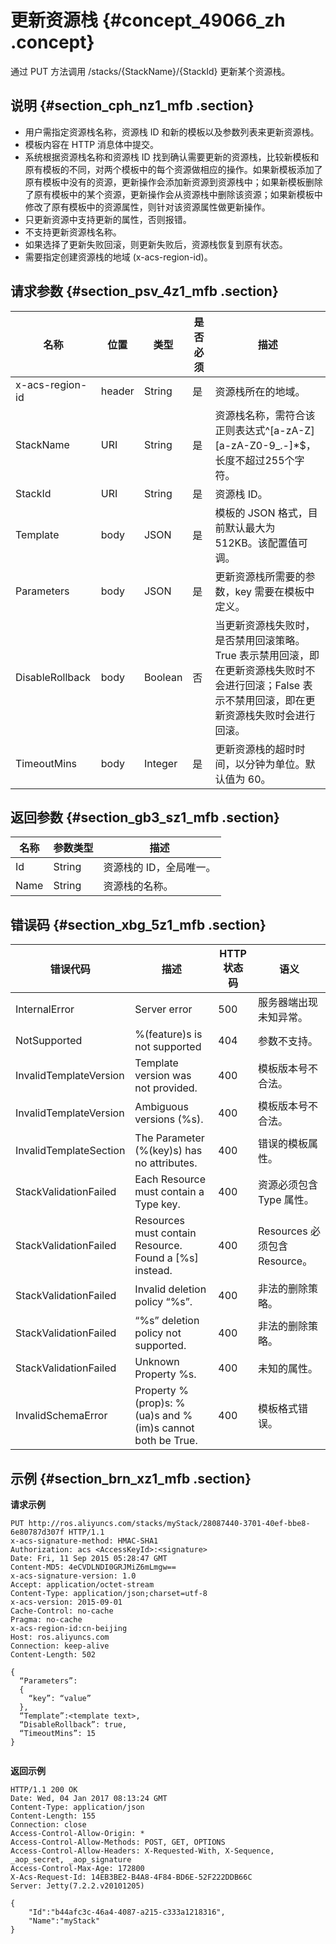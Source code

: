 # 更新资源栈 {#concept_49066_zh .concept}

通过 PUT 方法调用 /stacks/\{StackName\}/\{StackId\} 更新某个资源栈。

## 说明 {#section_cph_nz1_mfb .section}

-   用户需指定资源栈名称，资源栈 ID 和新的模板以及参数列表来更新资源栈。
-   模板内容在 HTTP 消息体中提交。
-   系统根据资源栈名称和资源栈 ID 找到确认需要更新的资源栈，比较新模板和原有模板的不同，对两个模板中的每个资源做相应的操作。如果新模板添加了原有模板中没有的资源，更新操作会添加新资源到资源栈中；如果新模板删除了原有模板中的某个资源，更新操作会从资源栈中删除该资源；如果新模板中修改了原有模板中的资源属性，则针对该资源属性做更新操作。
-   只更新资源中支持更新的属性，否则报错。
-   不支持更新资源栈名称。
-   如果选择了更新失败回滚，则更新失败后，资源栈恢复到原有状态。
-   需要指定创建资源栈的地域 \(x-acs-region-id\)。

## 请求参数 {#section_psv_4z1_mfb .section}

|名称|位置|类型|是否必须|描述|
|--|--|--|----|--|
|x-acs-region-id|header|String|是|资源栈所在的地域。|
|StackName|URI|String|是|资源栈名称，需符合该正则表达式^\[a-zA-Z\]\[a-zA-Z0-9\_.-\]\*$，长度不超过255个字符。|
|StackId|URI|String|是|资源栈 ID。|
|Template|body|JSON|是|模板的 JSON 格式，目前默认最大为 512KB。该配置值可调。|
|Parameters|body|JSON|是|更新资源栈所需要的参数，key 需要在模板中定义。|
|DisableRollback|body|Boolean|否|当更新资源栈失败时，是否禁用回滚策略。True 表示禁用回滚，即在更新资源栈失败时不会进行回滚；False 表示不禁用回滚，即在更新资源栈失败时会进行回滚。|
|TimeoutMins|body|Integer|是|更新资源栈的超时时间，以分钟为单位。默认值为 60。|

## 返回参数 {#section_gb3_sz1_mfb .section}

|名称|参数类型|描述|
|--|----|--|
|Id|String|资源栈的 ID，全局唯一。|
|Name|String|资源栈的名称。|

## 错误码 {#section_xbg_5z1_mfb .section}

|错误代码|描述|HTTP状态码|语义|
|----|--|-------|--|
|InternalError|Server error|500|服务器端出现未知异常。|
|NotSupported|%\(feature\)s is not supported|404|参数不支持。|
|InvalidTemplateVersion|Template version was not provided.|400|模板版本号不合法。|
|InvalidTemplateVersion|Ambiguous versions \(%s\).|400|模板版本号不合法。|
|InvalidTemplateSection|The Parameter \(%\(key\)s\) has no attributes.|400|错误的模板属性。|
|StackValidationFailed|Each Resource must contain a Type key.|400|资源必须包含 Type 属性。|
|StackValidationFailed|Resources must contain Resource. Found a \[%s\] instead.|400|Resources 必须包含 Resource。|
|StackValidationFailed|Invalid deletion policy “%s”.|400|非法的删除策略。|
|StackValidationFailed|“%s” deletion policy not supported.|400|非法的删除策略。|
|StackValidationFailed|Unknown Property %s.|400|未知的属性。|
|InvalidSchemaError|Property %\(prop\)s: %\(ua\)s and %\(im\)s cannot both be True.|400|模板格式错误。|

## 示例 {#section_brn_xz1_mfb .section}

**请求示例**

```language-json
PUT http://ros.aliyuncs.com/stacks/myStack/28087440-3701-40ef-bbe8-6e80787d307f HTTP/1.1
x-acs-signature-method: HMAC-SHA1
Authorization: acs <AccessKeyId>:<signature>
Date: Fri, 11 Sep 2015 05:28:47 GMT
Content-MD5: 4eCVDLNDI0GRJMiZ6mLmgw==
x-acs-signature-version: 1.0
Accept: application/octet-stream
Content-Type: application/json;charset=utf-8
x-acs-version: 2015-09-01
Cache-Control: no-cache
Pragma: no-cache
x-acs-region-id:cn-beijing
Host: ros.aliyuncs.com
Connection: keep-alive
Content-Length: 502

{
  “Parameters”:
  {
    “key”: “value”
  },
  “Template”:<template text>,
  “DisableRollback”: true,
  “TimeoutMins”: 15
}


```

**返回示例**

```language-json
HTTP/1.1 200 OK
Date: Wed, 04 Jan 2017 08:13:24 GMT
Content-Type: application/json
Content-Length: 155
Connection: close
Access-Control-Allow-Origin: *
Access-Control-Allow-Methods: POST, GET, OPTIONS
Access-Control-Allow-Headers: X-Requested-With, X-Sequence, _aop_secret, _aop_signature
Access-Control-Max-Age: 172800
X-Acs-Request-Id: 14EB3BE2-B4A8-4F84-BD6E-52F222DDB66C
Server: Jetty(7.2.2.v20101205)

{
	"Id":"b44afc3c-46a4-4087-a215-c333a1218316",
	"Name":"myStack"
}


```

